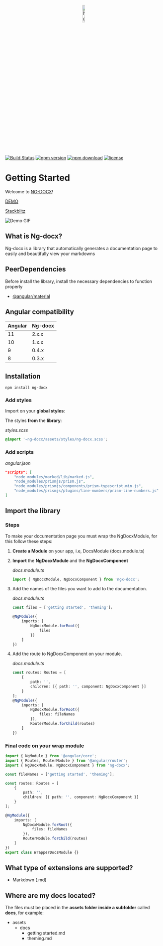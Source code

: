 <p align="center">
    <img  alt="Ng-Docx Logo"src="https://raw.githubusercontent.com/CarlosTenorio/ng-docx/master/projects/ng-docx-sandbox/src/assets/images/NG_DOCX_icon.png"  width="12%">
</p>

[![Build Status](https://travis-ci.com/CarlosTenorio/ng-docx.svg?branch=master)](https://travis-ci.com/CarlosTenorio/ng-docx)
[![npm version](https://img.shields.io/npm/v/ng-docx?style=flat)](https://www.npmjs.com/package/ng-docx)
[![npm download](https://img.shields.io/npm/dm/ng-docx)](https://www.npmjs.com/package/ng-docx)
[![license](https://img.shields.io/npm/l/ng-docx)](https://www.npmjs.com/package/ng-docx)

# Getting Started

Welcome to [NG-DOCX](https://ngdocx.herokuapp.com)!

[DEMO](https://ngdocx.herokuapp.com/docs)

[Stackblitz](https://stackblitz.com/edit/ng-docx-demo)

![Demo GIF](https://raw.githubusercontent.com/CarlosTenorio/ng-docx/master/projects/ng-docx-sandbox/src/assets/images/promo_gif.gif)

## What is Ng-docx?

Ng-docx is a library that automatically generates a documentation page to easily and beautifully view your markdowns

## PeerDependencies

Before install the library, install the necessary dependencies to function properly

-   [@angular/material](https://www.npmjs.com/package/@angular/material)

## Angular compatibility

| Angular | Ng-docx |
| ------- | ------- |
| 11      | 2.x.x   |
| 10      | 1.x.x   |
| 9       | 0.4.x   |
| 8       | 0.3.x   |

## Installation

```
npm install ng-docx
```

### Add styles

Import on your **global styles**:

The styles **from** the **library**:

_styles.scss_

```css
@import '~ng-docx/assets/styles/ng-docx.scss';
```

### Add scripts

_angular.json_

```json
"scripts": [
    "node_modules/marked/lib/marked.js",
    "node_modules/prismjs/prism.js",
    "node_modules/prismjs/components/prism-typescript.min.js",
    "node_modules/prismjs/plugins/line-numbers/prism-line-numbers.js"
]
```

## Import the library

### Steps

To make your documentation page you must wrap the NgDocxModule, for this follow these steps:

1. **Create a Module** on your app, i.e, DocsModule (docs.module.ts)
2. **Import** the **NgDocxModule** and the **NgDocxComponent**

    _docs.module.ts_

    ```typescript
    import { NgDocxModule, NgDocxComponent } from 'ngx-docx';
    ```

3. Add the names of the files you want to add to the documentation.

    _docs.module.ts_

    ```typescript
    const files = ['getting started', 'theming'];

    @NgModule({
        imports: [
            NgDocxModule.forRoot({
                files
            })
        ]
    })
    ```

4. Add the route to NgDocxComponent on your module.

    _docs.module.ts_

    ```typescript
    const routes: Routes = [
        {
            path: '',
            children: [{ path: '', component: NgDocxComponent }]
        }
    ];
    @NgModule({
        imports: [
            NgDocxModule.forRoot({
                files: fileNames
            }),
            RouterModule.forChild(routes)
        ]
    })
    ```

### Final code on your wrap module

```typescript
import { NgModule } from '@angular/core';
import { Routes, RouterModule } from '@angular/router';
import { NgDocxModule, NgDocxComponent } from 'ng-docx';

const fileNames = ['getting started', 'theming'];

const routes: Routes = [
    {
        path: '',
        children: [{ path: '', component: NgDocxComponent }]
    }
];

@NgModule({
    imports: [
        NgDocxModule.forRoot({
            files: fileNames
        }),
        RouterModule.forChild(routes)
    ]
})
export class WrapperDocsModule {}
```

## What type of extensions are supported?

-   Markdown (.md)

## Where are my docs located?

The files must be placed in the **assets folder** **inside a subfolder** called **docs**, for example:

-   assets
    -   docs
        -   getting started.md
        -   theming.md
